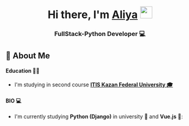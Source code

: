 <h1 align="center">Hi there, I'm <a href="https://AliyaRazyapova.github.io/" target="_blank">Aliya</a>
<img src="https://github.com/blackcater/blackcater/raw/main/images/Hi.gif" height="32"/></h1>
<h3 align="center">FullStack-Python Developer 💻</h3>

## 🌱 About Me


#### Education 	:woman_student:

- I'm studying in second course **<a href='https://kpfu.ru/itis' target="_blank">ITIS Kazan Federal University :mortar_board:</a>**

#### BIO 💻

- I'm currently studying **Python (Django)** in university :snake: and **Vue.js** 🎾:

